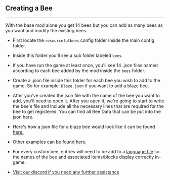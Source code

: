 ## **Creating a Bee**
***

With the base mod alone you get 14 bees but you can add as many bees as you want and modify the existing bees.

* First locate the `resourcefulbees` config folder inside the main config folder.
* Inside this folder you'll see a sub folder labeled `bees`.
* If you have run the game at least once, you'll see 14 .json files named according to each bee added by the mod inside the `bees` folder. 
* Create a .json file inside this folder for each bee you wish to add to the game. So for example: `Blaze.json` if you want to add a blaze bee.
* After you've created the json file with the name of the bee you want to add, you'll need to open it. After you open it, we're going to start to write the bee's file and include all the necessary lines that are required for the bee to get registered. You can find all Bee Data that can be put into the json here. 
* Here's how a json file for a blaze bee would look like it can be found [here.](https://resourceful-bees.readthedocs.io/en/1.15/examples/blaze/)
* Other examples can be found [here.](https://resourceful-bees.readthedocs.io/en/1.15/examples/examples/)
* For every custom bee, entries will need to be add to a [language file](https://resourceful-bees.readthedocs.io/en/1.15/getting_started/language_files/) so the names of the bee and associated items/blocks display correctly in-game. 

* [Visit our discord if you need any further assistance](https://discord.gg/resourcefulbees)
